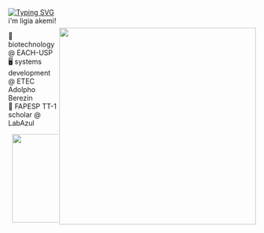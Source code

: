 <div align="left">
     
</div>

<img style="margin-top: 40px;" align="right" width="400px" src="https://64.media.tumblr.com/8752f78cfb288dea542838efd3e90cbf/tumblr_ojceegrhZO1vxr5i1o1_540.gif">
<a href="https://git.io/typing-svg"><img src="https://readme-typing-svg.demolab.com?font=Fira+Code&pause=1000&color=FFF&width=435&lines=welcome!!!+this+is+ligia+akemi+%3A)" alt="Typing SVG" /></a>
i'm ligia akemi!

🧬 biotechnology @ EACH-USP  
🖥️ systems development @ ETEC Adolpho Berezin  
🦠 FAPESP TT-1 scholar @ LabAzul

<pre> <img height="180px" src="https://github-readme-stats.vercel.app/api/top-langs/?username=limiyama&layout=compact&langs_count=8&theme=dracula&hide_border=true"/> <img height="180px" src="https://github-readme-stats.vercel.app/api?username=limiyama&theme=dracula&hide_border=true&include_all_commits=false&count_private=false"/></pre>


</div>
